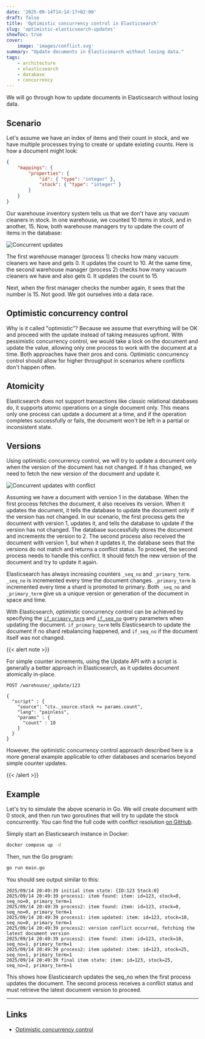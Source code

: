```yaml
---
date: '2025-09-14T14:14:17+02:00'
draft: false
title: 'Optimistic concurrency control in Elasticsearch'
slug: 'optimistic-elasticsearch-updates'
showToc: true
cover:
    image: 'images/conflict.svg'
summary: "Update documents in Elasticsearch without losing data."
tags:
    - architecture
    - elasticsearch
    - database
    - concurrency
---
```


We will go through how to update documents in Elasticsearch without losing data.

## Scenario

Let's assume we have an index of items and their count in stock, and we have multiple processes trying to
create or update existing counts. Here is how a document might look:

```json
{
    "mappings": {
        "properties": {
            "id": { "type": "integer" },
            "stock": { "type": "integer" }
        }
    }
}
```

Our warehouse inventory system tells us that we don't have any vacuum cleaners in stock.
In one warehouse, we counted 10 items in stock, and in another, 15.
Now, both warehouse managers try to update the count of items in the database:

![Concurrent updates](images/concurrent-updates.svg)

The first warehouse manager (process 1) checks how many vacuum cleaners we have and gets 0.
It updates the count to 10.
At the same time, the second warehouse manager (process 2) checks how many vacuum cleaners we have and also gets 0.
It updates the count to 15.

Next, when the first manager checks the number again, it sees that the number is 15. Not good. We got ourselves into a data race.

## Optimistic concurrency control

Why is it called "optimistic"? Because we assume that everything will be OK and proceed with the update
instead of taking measures upfront. With pessimistic concurrency control, we would take a lock on the document
and update the value, allowing only one process to work with the document at a time.
Both approaches have their pros and cons.
Optimistic concurrency control should allow for higher throughput in scenarios where conflicts don't happen often.

## Atomicity

Elasticsearch does not support transactions like classic relational databases do, it
supports atomic operations on a single document only.
This means only one process can update a document at a time, and
if the operation completes successfully or fails, the document won't be left in a partial or inconsistent state.

## Versions

Using optimistic concurrency control, we will try to update a document only when the version of the document has not changed.
If it has changed, we need to fetch the new version of the document and update it.

![Concurrent updates with conflict](images/concurrent-updates-conflict.svg)

Assuming we have a document with version 1 in the database. When the first process fetches the document,
it also receives its version. When it updates the document, it tells the database to update the document
only if the version has not changed. In our scenario, the first process gets the document with
version 1, updates it, and tells the database to update if the version has not changed. The database successfully stores
the document and increments the version to 2.
The second process also received the document with version 1, but when it updates it,
the database sees that the versions do not match and returns a conflict status.
To proceed, the second process needs to handle this conflict. It should fetch the new version of
the document and try to update it again.

Elasticsearch has always increasing counters `_seq_no` and `_primary_term`.
`_seq_no` is incremented every time the document changes. `_primary_term` is incremented
every time a shard is promoted to primary. Both `_seq_no` and `_primary_term` give us a unique version or generation
of the document in space and time.

With Elasticsearch, optimistic concurrency control can be achieved by specifying the
[`if_primary_term`](https://www.elastic.co/docs/api/doc/elasticsearch/operation/operation-update#operation-update-if_primary_term)
and
[`if_seq_no`](https://www.elastic.co/docs/api/doc/elasticsearch/operation/operation-update#operation-update-if_seq_no)
query parameters when updating the document. `if_primary_term` tells Elasticsearch to update the document if no shard
rebalancing happened, and `if_seq_no` if the document itself was not changed.

{{< alert note >}}

For simple counter increments, using the Update API with a script is generally a better approach
in Elasticsearch, as it updates document atomically in-place.

```
POST /warehouse/_update/123

{
  "script" : {
    "source": "ctx._source.stock += params.count",
    "lang": "painless",
    "params" : {
      "count" : 10
    }
  }
}
```

However, the optimistic concurrency control approach described here is a more general example
applicable to other databases and scenarios beyond simple counter updates.

{{< /alert >}}

## Example

Let's try to simulate the above scenario in Go.
We will create document with 0 stock, and then run two goroutines that will try to update the stock concurrently.
You can find the full code with conflict resolution
[on GitHub](https://github.com/dmksnnk/blog/tree/main/examples/optimistic-elasticsearch-updates).


Simply start an Elasticsearch instance in Docker:

```bash
docker compose up -d
```

Then, run the Go program:

```bash
go run main.go
```

You should see output similar to this:

```
2025/09/14 20:49:39 initial item state: {ID:123 Stock:0}
2025/09/14 20:49:39 process1: item found: item: id=123, stock=0, seq_no=0, primary_term=1
2025/09/14 20:49:39 process2: item found: item: id=123, stock=0, seq_no=0, primary_term=1
2025/09/14 20:49:39 process1: item updated: item: id=123, stock=10, seq_no=0, primary_term=1
2025/09/14 20:49:39 process2: version conflict occurred, fetching the latest document version
2025/09/14 20:49:39 process2: item found: item: id=123, stock=10, seq_no=1, primary_term=1
2025/09/14 20:49:39 process2: item updated: item: id=123, stock=25, seq_no=1, primary_term=1
2025/09/14 20:49:39 final item state: item: id=123, stock=25, seq_no=2, primary_term=1
```

This shows how Elasticsearch updates the seq_no when the first process updates the document.
The second process receives a conflict status and must retrieve the latest document version to proceed.

---

## Links

- [Optimistic concurrency control](https://www.elastic.co/docs/reference/elasticsearch/rest-apis/optimistic-concurrency-control)
